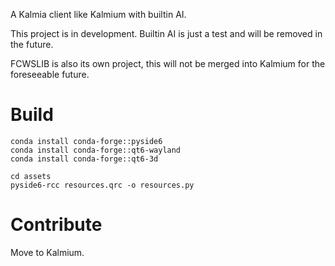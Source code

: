 A Kalmia client like Kalmium with builtin AI.

This project is in development. Builtin AI is just a test and will be removed in the future. 

FCWSLIB is also its own project, this will not be merged into Kalmium for the foreseeable future.

# Build

```shell
conda install conda-forge::pyside6
conda install conda-forge::qt6-wayland
conda install conda-forge::qt6-3d
```

```shell
cd assets
pyside6-rcc resources.qrc -o resources.py
```

# Contribute

Move to Kalmium.
